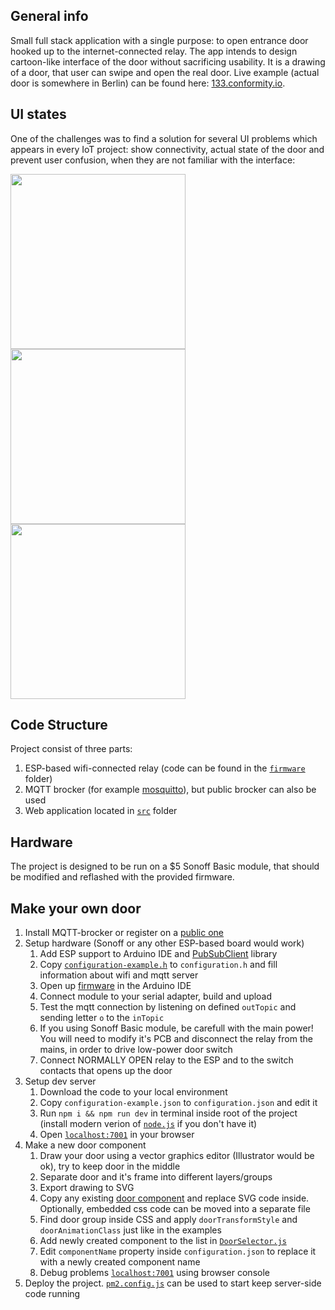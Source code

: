 ## General info

Small full stack application with a single purpose: to open entrance door hooked up to the internet-connected relay. The app intends to design cartoon-like interface of the door without sacrificing usability. It is a drawing of a door, that user can swipe and open the real door. Live example (actual door is somewhere in Berlin) can be found here: [133.conformity.io](http://133.conformity.io).

## UI states

One of the challenges was to find a solution for several UI problems which appears in every IoT project: show connectivity, actual state of the door and prevent user confusion, when they are not familiar with the interface:

  <img src="https://cdn.rawgit.com/valiafetisov/remote-door/master/public/showcase/ui-connecting.svg" width="280" height="280"><img src="https://cdn.rawgit.com/valiafetisov/remote-door/master/public/showcase/ui-open-close.svg" width="280" height="280"><img src="https://cdn.rawgit.com/valiafetisov/remote-door/master/public/showcase/ui-error.svg" width="280" height="280">

## Code Structure

Project consist of three parts:

  1. ESP-based wifi-connected relay (code can be found in the [`firmware`](./firmware) folder)
  2. MQTT brocker (for example [mosquitto](https://mosquitto.org)), but public brocker can also be used
  3. Web application located in [`src`](./src) folder

## Hardware

The project is designed to be run on a $5 Sonoff Basic module, that should be modified and reflashed with the provided firmware.

## Make your own door

1. Install MQTT-brocker or register on a [public one](https://github.com/mqtt/mqtt.github.io/wiki/public_brokers)
2. Setup hardware (Sonoff or any other ESP-based board would work)
    1. Add ESP support to Arduino IDE and [PubSubClient](https://github.com/knolleary/pubsubclient) library
    2. Copy [`configuration-example.h`](firmware/configuration-example.h) to `configuration.h` and fill information about wifi and mqtt server
    3. Open up [firmware](firmware/firmware.ino) in the Arduino IDE
    4. Connect module to your serial adapter, build and upload
    5. Test the mqtt connection by listening on defined `outTopic` and sending letter `o` to the `inTopic`
    6. If you using Sonoff Basic module, be carefull with the main power! You will need to modify it's PCB and disconnect the relay from the mains, in order to drive low-power door switch
    7. Connect NORMALLY OPEN relay to the ESP and to the switch contacts that opens up the door
3. Setup dev server
    1. Download the code to your local environment
    2. Copy `configuration-example.json` to `configuration.json` and edit it
    3. Run `npm i && npm run dev` in terminal inside root of the project (install modern verion of [`node.js`](https://nodejs.org/en/download/package-manager/) if you don't have it)
    3. Open [`localhost:7001`](http://localhost:7001) in your browser
4. Make a new door component
    1. Draw your door using a vector graphics editor (Illustrator would be ok), try to keep door in the middle
    2. Separate door and it's frame into different layers/groups
    3. Export drawing to SVG
    4. Copy any existing [door component](./src/client/doors) and replace SVG code inside. Optionally, embedded css code can be moved into a separate file
    5. Find door group inside CSS and apply `doorTransformStyle` and `doorAnimationClass` just like in the examples
    6. Add newly created component to the list in [`DoorSelector.js`](./src/client/DoorSelector.js)
    7. Edit `componentName` property inside `configuration.json` to replace it with a newly created component name
    8. Debug problems [`localhost:7001`](http://localhost:7001) using browser console
5. Deploy the project. [`pm2.config.js`](./pm2.config.js) can be used to start keep server-side code running
